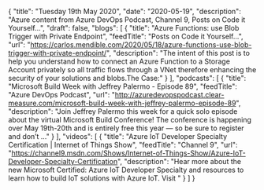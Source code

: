{
  "title": "Tuesday 19th May 2020",
  "date": "2020-05-19",
  "description": "Azure content from Azure DevOps Podcast, Channel 9, Posts on Code it Yourself...",
  "draft": false,
  "blogs": [
    {
      "title": "Azure Functions: use Blob Trigger with Private Endpoint",
      "feedTitle": "Posts on Code it Yourself...",
      "url": "https://carlos.mendible.com/2020/05/18/azure-functions-use-blob-trigger-with-private-endpoint/",
      "description": "The intent of this post is to help you understand how to connect an Azure Function to a Storage Account privately so all traffic flows through a VNet therefore enhancing the security of your solutions and blobs.The Case:"
    }
  ],
  "podcasts": [
    {
      "title": "Microsoft Build Week with Jeffrey Palermo - Episode 89",
      "feedTitle": "Azure DevOps Podcast",
      "url": "http://azuredevopspodcast.clear-measure.com/microsoft-build-week-with-jeffrey-palermo-episode-89",
      "description": "Join Jeffrey Palermo this week for a quick solo episode about the virtual Microsoft Build Conference! The conference is happening over May 19th-20th and is entirely free this year — so be sure to register and don’t ..."
    }
  ],
  "videos": [
    {
      "title": "Azure IoT Developer Specialty Certification | Internet of Things Show",
      "feedTitle": "Channel 9",
      "url": "https://channel9.msdn.com/Shows/Internet-of-Things-Show/Azure-IoT-Developer-Specialty-Certification",
      "description": "Hear more about the new Microsoft Certified: Azure IoT Developer Specialty and resources to learn how to build IoT solutions with Azure IoT. Visit "
    }
  ]
}